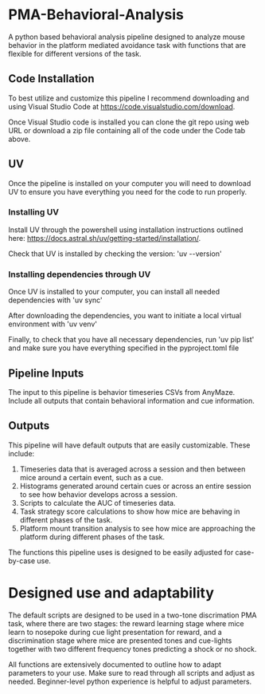 # PMA-Behavioral-Analysis
A python based behavioral analysis pipeline designed to analyze mouse behavior in the platform mediated avoidance task with functions that are flexible for different versions of the task.

## Code Installation 
To best utilize and customize this pipeline I recommend downloading and using Visual Studio Code at https://code.visualstudio.com/download.

Once Visual Studio code is installed you can clone the git repo using web URL or download a zip file containing all of the code under the Code tab above.

## UV
Once the pipeline is installed on your computer you will need to download UV to ensure you have everything you need for the code to run properly.

### Installing UV
Install UV through the powershell using installation instructions outlined here: https://docs.astral.sh/uv/getting-started/installation/.

Check that UV is installed by checking the version:
'uv --version'

### Installing dependencies through UV
Once UV is installed to your computer, you can install all needed dependencies with 'uv sync' 

After downloading the dependencies, you want to initiate a local virtual environment with 'uv venv'

Finally, to check that you have all necessary dependencies, run 'uv pip list' and make sure you have everything specified in the pyproject.toml file

## Pipeline Inputs 
The input to this pipeline is behavior timeseries CSVs from AnyMaze. Include all outputs that contain behavioral information and cue information.

## Outputs
This pipeline will have default outputs that are easily customizable. These include:

1) Timeseries data that is averaged across a session and then between mice around a certain event, such as a cue.
2) Histograms generated around certain cues or across an entire session to see how behavior develops across a session.
3) Scripts to calculate the AUC of timeseries data.
4) Task strategy score calculations to show how mice are behaving in different phases of the task.
5) Platform mount transition analysis to see how mice are approaching the platform during different phases of the task.

The functions this pipeline uses is designed to be easily adjusted for case-by-case use.

# Designed use and adaptability
The default scripts are designed to be used in a two-tone discrimation PMA task, where there are two stages: the reward learning stage where mice learn to nosepoke during cue light presentation for reward, and a discrimination stage where mice are presented tones and cue-lights together with two different frequency tones predicting a shock or no shock.

All functions are extensively documented to outline how to adapt parameters to your use. Make sure to read through all scripts and adjust as needed. Beginner-level python experience is helpful to adjust parameters.